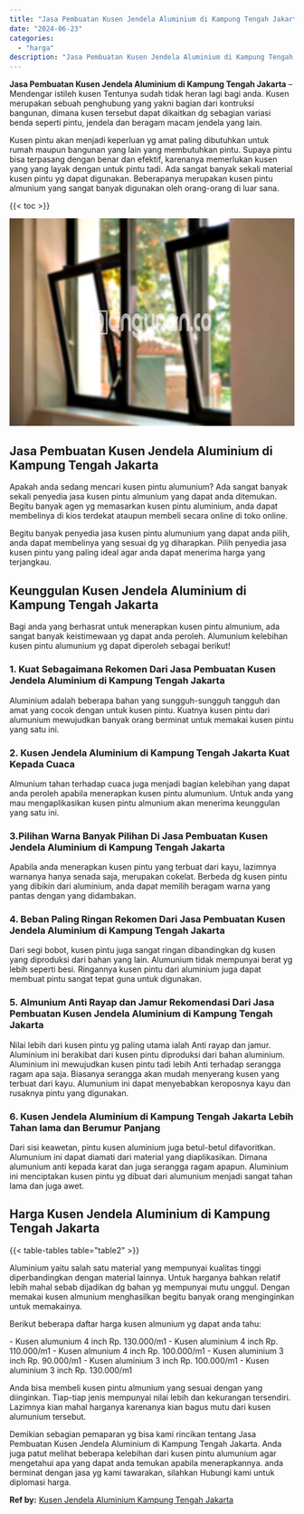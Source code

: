 ```yaml
---
title: "Jasa Pembuatan Kusen Jendela Aluminium di Kampung Tengah Jakarta"
date: "2024-06-23"
categories: 
  - "harga"
description: "Jasa Pembuatan Kusen Jendela Aluminium di Kampung Tengah Jakarta. Demikian sebagian pemaparan yg bisa kami rincikan tentang Jasa Pembuatan Kusen Jendela Alum..."
---
```


**Jasa Pembuatan Kusen Jendela Aluminium di Kampung Tengah Jakarta** – Mendengar istileh kusen Tentunya sudah tidak heran lagi bagi anda. Kusen merupakan sebuah penghubung yang yakni bagian dari kontruksi bangunan, dimana kusen tersebut dapat dikaitkan dg sebagian variasi benda seperti pintu, jendela dan beragam macam jendela yang lain.

Kusen pintu akan menjadi keperluan yg amat paling dibutuhkan untuk rumah maupun bangunan yang lain yang membutuhkan pintu. Supaya pintu bisa terpasang dengan benar dan efektif, karenanya memerlukan kusen yang yang layak dengan untuk pintu tadi. Ada sangat banyak sekali material kusen pintu yg dapat digunakan. Beberapanya merupakan kusen pintu almunium yang sangat banyak digunakan oleh orang-orang di luar sana.

{{< toc >}}

![Jasa Pembuatan Kusen Jendela Aluminium di Kampung Tengah Jakarta](/images/harga-kusen-jendela-alumunium-29.png)

## Jasa Pembuatan Kusen Jendela Aluminium di Kampung Tengah Jakarta

Apakah anda sedang mencari kusen pintu alumunium? Ada sangat banyak sekali penyedia jasa kusen pintu almunium yang dapat anda ditemukan. Begitu banyak agen yg memasarkan kusen pintu aluminium, anda dapat membelinya di kios terdekat ataupun membeli secara online di toko online.

Begitu banyak penyedia jasa kusen pintu alumunium yang dapat anda pilih, anda dapat membelinya yang sesuai dg yg diharapkan. Pilih penyedia jasa kusen pintu yang paling ideal agar anda dapat menerima harga yang terjangkau.

## Keunggulan Kusen Jendela Aluminium di Kampung Tengah Jakarta

Bagi anda yang berhasrat untuk menerapkan kusen pintu almunium, ada sangat banyak keistimewaan yg dapat anda peroleh. Alumunium kelebihan kusen pintu alumunium yg dapat diperoleh sebagai berikut!

### 1\. Kuat Sebagaimana Rekomen Dari Jasa Pembuatan Kusen Jendela Aluminium di Kampung Tengah Jakarta

Aluminium adalah beberapa bahan yang sungguh-sungguh tangguh dan amat yang cocok dengan untuk kusen pintu. Kuatnya kusen pintu dari alumunium mewujudkan banyak orang berminat untuk memakai kusen pintu yang satu ini.

### 2\. Kusen Jendela Aluminium di Kampung Tengah Jakarta Kuat Kepada Cuaca

Almunium tahan terhadap cuaca juga menjadi bagian kelebihan yang dapat anda peroleh apabila menerapkan kusen pintu alumunium. Untuk anda yang mau mengaplikasikan kusen pintu almunium akan menerima keunggulan yang satu ini.

### 3.Pilihan Warna Banyak Pilihan Di Jasa Pembuatan Kusen Jendela Aluminium di Kampung Tengah Jakarta

Apabila anda menerapkan kusen pintu yang terbuat dari kayu, lazimnya warnanya hanya senada saja, merupakan cokelat. Berbeda dg kusen pintu yang dibikin dari aluminium, anda dapat memilih beragam warna yang pantas dengan yang didambakan.

### 4\. Beban Paling Ringan Rekomen Dari Jasa Pembuatan Kusen Jendela Aluminium di Kampung Tengah Jakarta

Dari segi bobot, kusen pintu juga sangat ringan dibandingkan dg kusen yang diproduksi dari bahan yang lain. Alumunium tidak mempunyai berat yg lebih seperti besi. Ringannya kusen pintu dari aluminium juga dapat membuat pintu sangat tepat guna untuk digunakan.

### 5\. Almunium Anti Rayap dan Jamur Rekomendasi Dari Jasa Pembuatan Kusen Jendela Aluminium di Kampung Tengah Jakarta

Nilai lebih dari kusen pintu yg paling utama ialah Anti rayap dan jamur. Aluminium ini berakibat dari kusen pintu diproduksi dari bahan aluminium. Aluminium ini mewujudkan kusen pintu tadi lebih Anti terhadap serangga ragam apa saja. Biasanya serangga akan mudah menyerang kusen yang terbuat dari kayu. Alumunium ini dapat menyebabkan keroposnya kayu dan rusaknya pintu yang digunakan.

### 6\. Kusen Jendela Aluminium di Kampung Tengah Jakarta Lebih Tahan lama dan Berumur Panjang

Dari sisi keawetan, pintu kusen aluminium juga betul-betul difavoritkan. Alumunium ini dapat diamati dari material yang diaplikasikan. Dimana alumunium anti kepada karat dan juga serangga ragam apapun. Aluminium ini menciptakan kusen pintu yg dibuat dari alumunium menjadi sangat tahan lama dan juga awet.

## Harga Kusen Jendela Aluminium di Kampung Tengah Jakarta

{{< table-tables table="table2" >}}

Aluminium yaitu salah satu material yang mempunyai kualitas tinggi diperbandingkan dengan material lainnya. Untuk harganya bahkan relatif lebih mahal sebab dijadikan dg bahan yg mempunyai mutu unggul. Dengan memakai kusen almunium menghasilkan begitu banyak orang menginginkan untuk memakainya.

Berikut beberapa daftar harga kusen almunium yg dapat anda tahu:

\- Kusen alumunium 4 inch Rp. 130.000/m1 - Kusen aluminium 4 inch Rp. 110.000/m1 - Kusen almunium 4 inch Rp. 100.000/m1 - Kusen aluminium 3 inch Rp. 90.000/m1 - Kusen aluminium 3 inch Rp. 100.000/m1 - Kusen aluminium 3 inch Rp. 130.000/m1

Anda bisa membeli kusen pintu almunium yang sesuai dengan yang diinginkan. Tiap-tiap jenis mempunyai nilai lebih dan kekurangan tersendiri. Lazimnya kian mahal harganya karenanya kian bagus mutu dari kusen alumunium tersebut.

Demikian sebagian pemaparan yg bisa kami rincikan tentang Jasa Pembuatan Kusen Jendela Aluminium di Kampung Tengah Jakarta. Anda juga patut melihat beberapa kelebihan dari kusen pintu alumunium agar mengetahui apa yang dapat anda temukan apabila menerapkannya. anda berminat dengan jasa yg kami tawarakan, silahkan Hubungi kami untuk diplomasi harga.

**Ref by:** [Kusen Jendela Aluminium Kampung Tengah Jakarta](https://id.wikipedia.org/wiki/Kusen)
